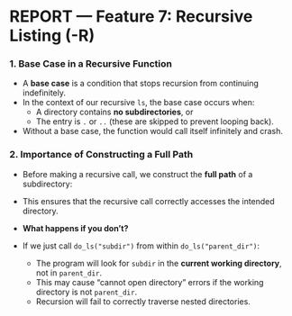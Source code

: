 # REPORT — Feature 7: Recursive Listing (-R)

### 1. Base Case in a Recursive Function
- A **base case** is a condition that stops recursion from continuing indefinitely.  
- In the context of our recursive `ls`, the base case occurs when:
  - A directory contains **no subdirectories**, or
  - The entry is `.` or `..` (these are skipped to prevent looping back).  
- Without a base case, the function would call itself infinitely and crash.

### 2. Importance of Constructing a Full Path
- Before making a recursive call, we construct the **full path** of a subdirectory:
- This ensures that the recursive call correctly accesses the intended directory.  

- **What happens if you don’t?**  
- If we just call `do_ls("subdir")` from within `do_ls("parent_dir")`:
  - The program will look for `subdir` in the **current working directory**, not in `parent_dir`.
  - This may cause “cannot open directory” errors if the working directory is not `parent_dir`.
  - Recursion will fail to correctly traverse nested directories.
